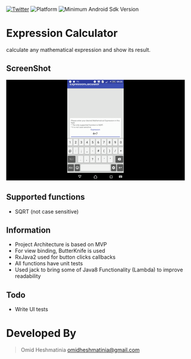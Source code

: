 [![Twitter](https://img.shields.io/badge/Twitter-@Smartiiiiz-blue.svg?style=flat)](http://twitter.com/Smartiiiiz)
 ![Platform](https://img.shields.io/badge/Platform-Android-green.svg)
 ![Minimum Android Sdk Version](https://img.shields.io/badge/min--sdk-14-yellowgreen.svg)

# Expression Calculator

calculate any mathematical expression and show its result.

## ScreenShot

<img src="/screenshots/screenshot1.gif"/>

## Supported functions
- SQRT (not case sensitive)

## Information
- Project Architecture is based on MVP
- For view binding, ButterKnife is used
- RxJava2 used for button clicks callbacks
- All functions have unit tests
- Used jack to bring some of Java8 Functionality (Lambda) to improve readability

## Todo
- Write UI tests

# Developed By

> Omid Heshmatinia
> omidheshmatinia@gmail.com